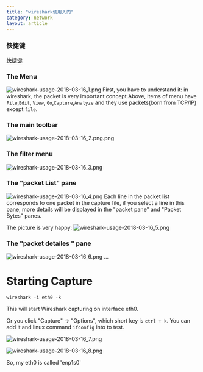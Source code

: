 ```yaml
---
title: "wireshark使用入门"
category: network
layout: article
---
```


### 快捷键

[快捷键](https://www.wireshark.org/docs/wsug_html_chunked/ChUseMainWindowSection.html)

### The Menu
![wireshark-usage-2018-03-16_1.png](http://yuzibo.qiniudn.com/wireshark-usage-2018-03-16_1.png)
First, you have to understand it: in wireshark, the packet is very important concept.Above, items of menu have `File`,`Edit`, `View`, `Go`,`Capture`,`Analyze` and they use packets(born from TCP/IP) except `file`.

### The main toolbar
![wireshark-usage-2018-03-16_2.png.png](http://yuzibo.qiniudn.com/wireshark-usage-2018-03-16_2.png.png)

### The filter menu
![wireshark-usage-2018-03-16_3.png](http://yuzibo.qiniudn.com/wireshark-usage-2018-03-16_3.png)

### The "packet List" pane
![wireshark-usage-2018-03-16_4.png](http://yuzibo.qiniudn.com/wireshark-usage-2018-03-16_4.png)
Each line in the packet list corresponds to one packet in the capture file, if you select  a line in this pane, more details will be displayed in the "packet pane" and "Packet Bytes" panes.

The picture is very happy:
![wireshark-usage-2018-03-16_5.png](http://yuzibo.qiniudn.com/wireshark-usage-2018-03-16_5.png)

### The "packet detailes " pane
![wireshark-usage-2018-03-16_6.png](http://yuzibo.qiniudn.com/wireshark-usage-2018-03-16_6.png)
...

# Starting Capture

	wireshark -i eth0 -k

This will start Wireshark capturing on interface eth0.

Or you click "Capture" -> "Options", which short key is `ctrl + k`. You can add it and linux command `ifconfig` into to test.

![wireshark-usage-2018-03-16_7.png](http://yuzibo.qiniudn.com/wireshark-usage-2018-03-16_7.png)

![wireshark-usage-2018-03-16_8.png](http://yuzibo.qiniudn.com/wireshark-usage-2018-03-16_8.png)

So, my eth0 is called 'enp1s0'
